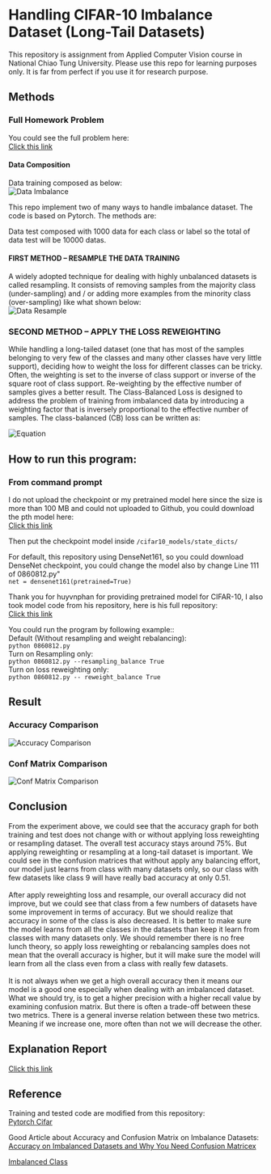 # Handling CIFAR-10 Imbalance Dataset (Long-Tail Datasets)
This repository is assignment from Applied Computer Vision course in National Chiao Tung University. Please use this repo for learning purposes only. It is far from perfect if you use it for research purpose.

## Methods

### Full Homework Problem
You could see the full problem here:<br>
[Click this link](https://github.com/alexivaner/Applied-CV-Handling-CIFAR10-Imbalance-Datasets/blob/main/ACV_HW3.pdf)

#### Data Composition
Data training composed as below:<br>
![Data Imbalance](https://github.com/alexivaner/Applied-CV-Handling-CIFAR10-Imbalance-Datasets/blob/main/image/Longtail.png)

This repo implement two of many ways to handle imbalance dataset. The code is based on Pytorch. The methods are:<br>

Data test composed with 1000 data for each class or label so the total of data test will be 10000 datas.


#### FIRST METHOD – RESAMPLE THE DATA TRAINING
A widely adopted technique for dealing with highly unbalanced datasets is called resampling. It consists of removing samples from the majority class (under-sampling) and / or adding more examples from the minority class (over-sampling) like what shown below:<br>
![Data Resample](https://github.com/alexivaner/Applied-CV-Handling-CIFAR10-Imbalance-Datasets/blob/main/image/Resampling.png)

### SECOND METHOD – APPLY THE LOSS REWEIGHTING
While handling a long-tailed dataset (one that has most of the samples belonging to very few of the classes and many other classes have very little support), deciding how to weight the loss for different classes can be tricky. Often, the weighting is set to the inverse of class support or inverse of the square root of class support. Re-weighting by the effective number of samples gives a better result. The Class-Balanced Loss is designed to address the problem of training from imbalanced data by introducing a weighting factor that is inversely proportional to the effective number of samples. The class-balanced (CB) loss can be written as:

![Equation](https://github.com/alexivaner/Applied-CV-Handling-CIFAR10-Imbalance-Datasets/blob/main/image/Equation.png)

## How to run this program:

### From command prompt
I do not upload the checkpoint or my pretrained model here since the size is more than 100 MB and could not uploaded to Github, you could download the pth model here:<br>
[Click this link](https://drive.google.com/file/d/11DDSbPqFXLzooIv6YPmXuKRIZJ24808g/view)<br>
    
Then put the checkpoint model inside `/cifar10_models/state_dicts/` <br>


For default, this repository using DenseNet161, so you could download DenseNet checkpoint, you could change the model also by change Line 111 of 0860812.py"<br>
    `net = densenet161(pretrained=True)`

Thank you for huyvnphan for providing pretrained model for CIFAR-10, I also took model code from his repository, here is his full repository:<br>
[Click this link](https://github.com/huyvnphan/PyTorch_CIFAR10)<br>


You could run the program by following example::<br>
Default (Without resampling and weight rebalancing):<br>
 `python 0860812.py` <br>
Turn on Resampling only: <br>
 `python 0860812.py --resampling_balance True` <br>
Turn on loss reweighting only:<br>
 `python 0860812.py -- reweight_balance True` <br>

## Result
### Accuracy Comparison
![Accuracy Comparison](https://github.com/alexivaner/Applied-CV-Handling-CIFAR10-Imbalance-Datasets/blob/main/image/TestAcc.png)

### Conf Matrix Comparison
![Conf Matrix Comparison](https://github.com/alexivaner/Applied-CV-Handling-CIFAR10-Imbalance-Datasets/blob/main/image/ConfMat.png)

## Conclusion
From the experiment above, we could see that the accuracy graph for both training and test does not change with or without applying loss reweighting or resampling dataset. The overall test accuracy stays around 75%.  But applying reweighting or resampling at a long-tail dataset is important. We could see in the confusion matrices that without apply any balancing effort, our model just learns from class with many datasets only, so our class with few datasets like class 9 will have really bad accuracy at only 0.51.<br><br>
After apply reweighting loss and resample, our overall accuracy did not improve, but we could see that class from a few numbers of datasets have some improvement in terms of accuracy. But we should realize that accuracy in some of the class is also decreased. It is better to make sure the model learns from all the classes in the datasets than keep it learn from classes with many datasets only. We should remember there is no free lunch theory, so apply loss reweighting or rebalancing samples does not mean that the overall accuracy is higher, but it will make sure the model will learn from all the class even from a class with really few datasets.<br><br>
It is not always when we get a high overall accuracy then it means our model is a good one especially when dealing with an imbalanced dataset. What we should try, is to get a higher precision with a higher recall value by examining confusion matrix. But there is often a trade-off between these two metrics. There is a general inverse relation between these two metrics. Meaning if we increase one, more often than not we will decrease the other.


 ## Explanation Report
[Click this link](https://github.com/alexivaner/Applied-CV-Handling-CIFAR10-Imbalance-Datasets/blob/main/Ivan%20Surya%20H_0860812.pdf)

## Reference
Training and tested code are modified from this repository:<br>
 [Pytorch Cifar](https://github.com/kuangliu/pytorch-cifar)<br>

Good Article about Accuracy and Confusion Matrix on Imbalance Datasets:<br>
  [Accuracy on Imbalanced Datasets and Why You Need Confusion Matricex](https://medium.com/analytics-vidhya/accuracy-on-imbalanced-datasets-and-why-you-need-confusion-matrix-937613bf89bf)<br>
  
   [Imbalanced Class](https://elitedatascience.com/imbalanced-classes)<br>







 


